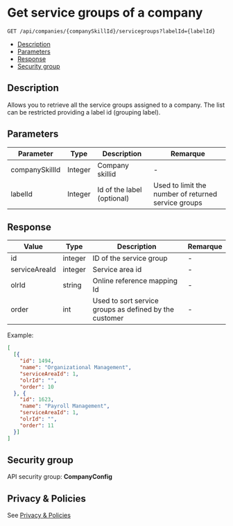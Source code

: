 # Get service groups of a company
```
GET /api/companies/{companySkillId}/servicegroups?labelId={labelId}
```
* [Description](#description)
* [Parameters](#parameters)
* [Response](#response)
* [Security group](#security-group)

## Description

Allows you to retrieve all the service groups assigned to a company.
The list can be restricted providing a label id (grouping label).

## Parameters

| Parameter       | Type    | Description                 | Remarque                                            |
|-----------------|---------|-----------------------------|-----------------------------------------------------|
| companySkillId  | Integer | Company skillid             | -                                                   |
| labelId         | Integer | Id of the label (optional)  | Used to limit the number of returned service groups |

## Response

| Value           | Type    | Description                                             | Remarque  |
|-----------------|---------|---------------------------------------------------------|-----------|
| id              | integer | ID of the service group                                 | -         |
| serviceAreaId   | integer | Service area id                                         | -         |  
| olrId           | string  | Online reference mapping Id                             | -         |  
| order           | int     | Used to sort service groups as defined by the customer  | -         |

Example:

```json
[
  [{
    "id": 1494,
    "name": "Organizational Management",
    "serviceAreaId": 1,
    "olrId": "",
    "order": 10
  }, {
    "id": 1623,
    "name": "Payroll Management",
    "serviceAreaId": 1,
    "olrId": "",
    "order": 11
  }]
]
```

## Security group

API security group: **CompanyConfig**

## Privacy & Policies

See [Privacy & Policies](/docs/PrivacyAndPolicies)